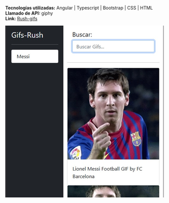 <b>Tecnologías utilizadas:</b> Angular | Typescript | Bootstrap | CSS | HTML <br>
<b>Llamado de API: </b>giphy<br>
<b>Link:</b> <a href="https://fran-buscador-gif.netlify.app/">Rush-gifs</a>

<div>
    <img src="https://github.com/rush71/files/blob/main/gifs_rush.jpg" alt=""> <br>
    
</div>
